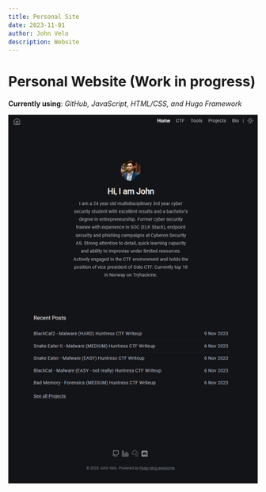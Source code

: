 ```yaml
---
title: Personal Site
date: 2023-11-01
author: John Velo
description: Website
---
```


# Personal Website (Work in progress)

**Currently using**: *GitHub, JavaScript, HTML/CSS, and Hugo Framework*

![website](/projects/Picture1.png)